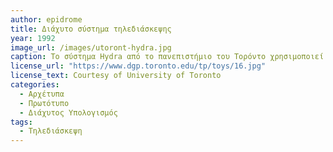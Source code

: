 ```yaml
---
author: epidrome
title: Διάχυτο σύστημα τηλεδιάσκεψης 
year: 1992 
image_url: /images/utoront-hydra.jpg
caption: To σύστημα Hydra από το πανεπιστήμιο του Τορόντο χρησιμοποιεί ξεχωριστά υποσυστήματα οθόνης, κάμερας και ηχείου, έτσι ώστε να υπάρχει σαφής αίσθηση στην κατεύθυνση του βλέματος και του ήχου. Για κάθε συνεργάτη σε μια τηλεδιάσκεψη απαιτείται μια αντιπροσωπευτική πολυμεσική συσκευή, οπότε για μια συνάντηση τεσσάρων, απαιτείται ο καθένας να έχει τρεις τέτοιες συσκευές πάνω στο γραφείο.
license_url: "https://www.dgp.toronto.edu/tp/toys/16.jpg" 
license_text: Courtesy of University of Toronto 
categories:
  - Αρχέτυπα 
  - Πρωτότυπο
  - Διάχυτος Υπολογισμός 
tags:
  - Τηλεδιάσκεψη 
---
```

